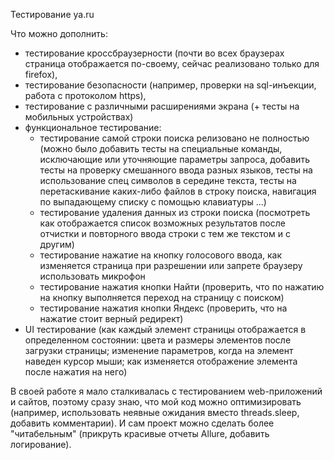 Тестирование ya.ru

Что можно дополнить: 
- тестирование кроссбраузерности (почти во всех браузерах страница отображается по-своему, сейчас реализовано только для firefox), 
- тестирование безопасности (например, проверки на sql-инъекции, работа с протоколом https),
- тестирование с различными расширениями экрана (+ тесты на мобильных устройствах)
- функциональное тестирование:
	- тестирование самой строки поиска релизовано не полностью (можно было добавить тесты на специальные команды, исключающие или уточняющие параметры запроса, добавить тесты на проверку смешанного ввода разных языков, тесты на использование спец символов в середине текста, тесты на перетаскивание каких-либо файлов в строку поиска, навигация по выпадающему списку с помощью клавиатуры ...)
	- тестирование удаления данных из строки поиска (посмотреть как отображается список возможных результатов после отчистки и повторного ввода строки с тем же текстом и с другим)
	- тестирование нажатие на кнопку голосового ввода, как изменяется страница при разрешении или запрете браузеру использовать микрофон
	- тестирование нажатия кнопки Найти (проверить, что по нажатию на кнопку выполняется переход на страницу с поиском)
	- тестирование нажатия кнопки Яндекс (проверить, что на нажатие стоит верный редирект) 
- UI тестирование (как каждый элемент страницы отображается в определенном состоянии: цвета и размеры элементов после загрузки страницы; изменение параметров, когда на элемент наведен курсор мыши; как изменяется отображение элемента после нажатия на него)

В своей работе я мало сталкивалась с тестированием web-приложений и сайтов, поэтому сразу знаю, что  мой код можно оптимизировать (например, использовать неявные ожидания вместо threads.sleep, добавить комментарии). И сам проект можно сделать более "читабельным" (прикруть красивые отчеты Allure, добавить логирование).
